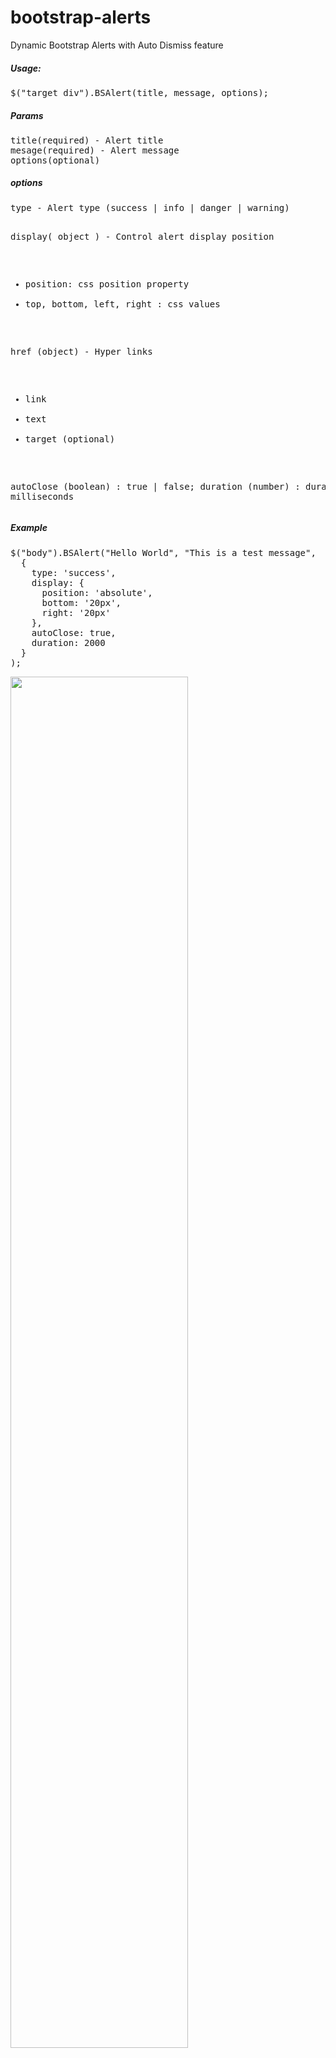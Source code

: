 # bootstrap-alerts
Dynamic Bootstrap Alerts with Auto Dismiss feature

<h5> Usage: </h5>
<pre>
$("target_div").BSAlert(title, message, options);
</pre>

<h5> Params </h5>
<pre>
title(required) - Alert title 
mesage(required) - Alert message
options(optional)
</pre>

<h5> options </h5>
<pre>
type - Alert type (success | info | danger | warning)

display( object ) - Control alert display position 
  - position: css position property
  - top, bottom, left, right : css values 

href (object) - Hyper links 
  - link
  - text
  - target (optional)
  
autoClose (boolean) : true | false;
duration (number) : duration in milliseconds 
</pre>

<h5> Example </h5>
<pre>
$("body").BSAlert("Hello World", "This is a test message", 
  {
    type: 'success',
    display: {
      position: 'absolute',
      bottom: '20px',
      right: '20px'
    },
    autoClose: true,
    duration: 2000
  }
);
</pre>

<img src="https://dl.dropboxusercontent.com/s/aeozillbwpja2lo/bootstrap%20alerts.png" width="75%">
